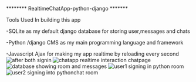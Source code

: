 ******** RealtimeChatApp-python-django *******

Tools Used In building this app

-SQLite as my default django database for storing user,messages and chats

-Python /django CMS as my main programming language and framework

-Javascript Ajax for making my app realtime by reloading every second 
![after both signin](https://user-images.githubusercontent.com/46854325/223476069-e7f75402-55f6-48e7-b127-6d75599291b6.jpg)
![chatapp realtime interaction chatpage](https://user-images.githubusercontent.com/46854325/223476072-78b16c02-afe0-4260-a971-81aedc1dc1b7.jpg)
![database showing room and messages](https://user-images.githubusercontent.com/46854325/223476075-23c8d3d7-ef0f-4936-8a30-e2ba5dd94243.jpg)
![user1 signing in python room](https://user-images.githubusercontent.com/46854325/223476076-6ddf9422-4c72-4895-83de-e80ec931885e.jpg)
![user2 signing into pythonchat room](https://user-images.githubusercontent.com/46854325/223476078-42409a08-d780-4177-8d11-cb9fd2a7f83b.jpg)
